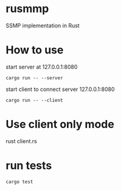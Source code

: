 # rusmmp
SSMP implementation in Rust

# How to use

start server at 127.0.0.1:8080 

```cargo run -- --server```

start client to connect server 127.0.0.1:8080

```cargo run -- --client```

# Use client only mode 

rust client.rs 


# run tests

```cargo test```

